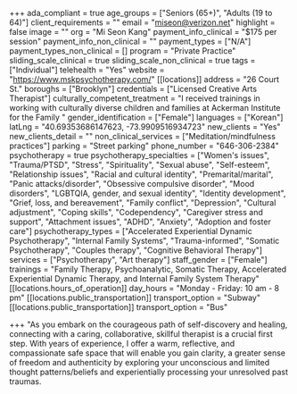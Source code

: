 +++
ada_compliant = true
age_groups = ["Seniors (65+)", "Adults (19 to 64)"]
client_requirements = ""
email = "miseon@verizon.net"
highlight = false
image = ""
org = "Mi Seon Kang"
payment_info_clinical = "$175 per session"
payment_info_non_clinical = ""
payment_types = ["N/A"]
payment_types_non_clinical = []
program = "Private Practice"
sliding_scale_clinical = true
sliding_scale_non_clinical = true
tags = ["Individual"]
telehealth = "Yes"
website = "https://www.mskpsychotherapy.com/"
[[locations]]
address = "26 Court St."
boroughs = ["Brooklyn"]
credentials = ["Licensed Creative Arts Therapist"]
culturally_competent_treatment = "I received trainings in working with culturally diverse children and families at Ackerman Institute for the Family "
gender_identification = ["Female"]
languages = ["Korean"]
latLng = "40.69353686147623, -73.9909516934723"
new_clients = "Yes"
new_clients_detail = ""
non_clinical_services = ["Meditation/mindfulness practices"]
parking = "Street parking"
phone_number = "646-306-2384"
psychotherapy = true
psychotherapy_specialties = ["Women's issues", "Trauma/PTSD", "Stress", "Spirituality", "Sexual abuse", "Self-esteem", "Relationship issues", "Racial and cultural identity", "Premarital/marital", "Panic attacks/disorder", "Obsessive compulsive disorder", "Mood disorders", "LGBTQIA, gender, and sexual identity", "Identity development", "Grief, loss, and bereavement", "Family conflict", "Depression", "Cultural adjustment", "Coping skills", "Codependency", "Caregiver stress and support", "Attachment issues", "ADHD", "Anxiety", "Adoption and foster care"]
psychotherapy_types = ["Accelerated Experiential Dynamic Psychotherapy", "Internal Family Systems", "Trauma-informed", "Somatic Psychotherapy", "Couples therapy", "Cognitive Behavioral Therapy"]
services = ["Psychotherapy", "Art therapy"]
staff_gender = ["Female"]
trainings = "Family Therapy, Psychoanalytic, Somatic Therapy, Accelerated Experiential Dynamic Therapy, and Internal Family System Therapy"
[[locations.hours_of_operation]]
day_hours = "Monday - Friday: 10 am - 8 pm"
[[locations.public_transportation]]
transport_option = "Subway"
[[locations.public_transportation]]
transport_option = "Bus"

+++
"As you embark on the courageous path of self-discovery and healing, connecting with a caring, collaborative, skillful therapist is a crucial first step. With years of experience, I offer a warm, reflective, and compassionate safe space that will enable you gain clarity, a greater sense of freedom and authenticity by exploring your unconscious and limited thought patterns/beliefs and experientially processing your unresolved past traumas.